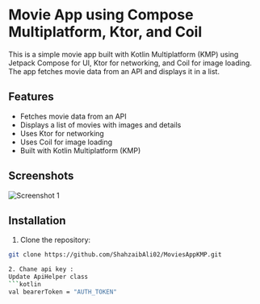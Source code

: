# Movie App using Compose Multiplatform, Ktor, and Coil

This is a simple movie app built with Kotlin Multiplatform (KMP) using Jetpack Compose for UI, Ktor for networking, and Coil for image loading. The app fetches movie data from an API and displays it in a list.

## Features

- Fetches movie data from an API
- Displays a list of movies with images and details
- Uses Ktor for networking
- Uses Coil for image loading
- Built with Kotlin Multiplatform (KMP)

## Screenshots

![Screenshot 1](screenshot1.png)

## Installation

1. Clone the repository:
```bash
git clone https://github.com/ShahzaibAli02/MoviesAppKMP.git

2. Chane api key :
Update ApiHelper class
```kotlin
val bearerToken = "AUTH_TOKEN"